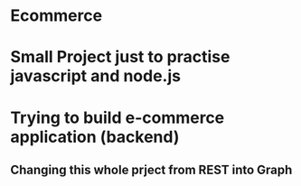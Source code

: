 # Ecommerce
# Small Project just to practise javascript and node.js
# Trying to build e-commerce application (backend)
## Changing this whole prject from REST into Graph
